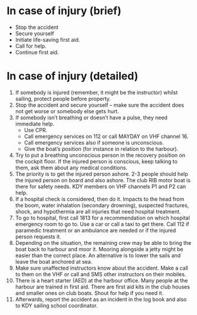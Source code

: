 # In case of injury (brief)

- Stop the accident
- Secure yourself
- Initiate life-saving first aid.
- Call for help.
- Continue first aid.

# In case of injury (detailed)

1. If somebody is injured (remember, it might be the instructor) whilst sailing,
  protect people before property.
2. Stop the accident and secure yourself – make sure the accident does not get
  worse or somebody else gets hurt.
3. If somebody isn’t breathing or doesn’t have a pulse, they need immediate help.
    - Use CPR.
    - Call emergency services on 112 or call MAYDAY on VHF channel 16.
    - Call emergency services also if someone is unconscious.
    - Give the boat’s position (for instance in relation to the harbour).
4. Try to put a breathing unconscious person in the recovery position on the
  cockpit floor. If the injured person is conscious, keep talking to them, ask
  them about any medical conditions.
5. The priority is to get the injured person ashore. 2-3 people should help the
   injured person on board and also ashore. The club RIB motor boat is there
   for safety needs. KDY members on VHF channels P1 and P2 can help.
6. If a hospital check is considered, then do it. Impacts to the head from the
   boom, water inhalation (secondary drowning), suspected fractures, shock, and
   hypothermia are all injuries that need hospital treatment.
7. To go to hospital, first call 1813 for a recommendation on which hospital
   emergency room to go to. Use a car or call a taxi to get there. Call 112 if
   paramedic treatment or an ambulance are needed or if the injured person
   requests it.
8. Depending on the situation, the remaining crew may be able to bring the boat
   back to harbour and moor it. Mooring alongside a jetty might be easier than
   the correct place. An alternative is to lower the sails and leave the boat
   anchored at sea.
9. Make sure unaffected instructors know about the accident. Make a call to
   them on the VHF or call and SMS other instructors on their mobiles.
10. There is a heart starter (AED) at the harbour office. Many people at the
    harbour are trained in first aid. There are first aid kits in the club
    houses and smaller ones on club boats. Shout for help if you need it.
11. Afterwards, report the accident as an incident in the log book and also to
    KDY sailing school coordinator.
